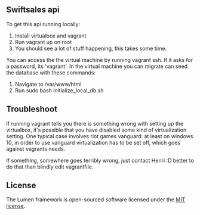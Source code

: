## Swiftsales api

To get this api running locally:

1. Install virtualbox and vagrant
2. Run vagrant up on root
3. You should see a lot of stuff happening, this takes some time.

You can access the the virtual machine by running vagrant ssh. If it asks for a password, its 'vagrant'.
In the virtual machine you can migrate can seed the database with these commands:

1. Navigate to /var/www/html
2. Run sudo bash initialize_local_db.sh

## Troubleshoot

If running vagrant tells you there is something wrong with setting up the virtualbox, it's possible that
you have disabled some kind of virtualization setting. One typical case involves riot games vanguard:
at least on windows 10, in order to use vanguard virtualization has to be set off, which goes against
vagrants needs.

If something, somewhere goes terribly wrong, just contact Henri :D better to do that than blindly edit vagrantfile.

## License

The Lumen framework is open-sourced software licensed under the [MIT license](https://opensource.org/licenses/MIT).
